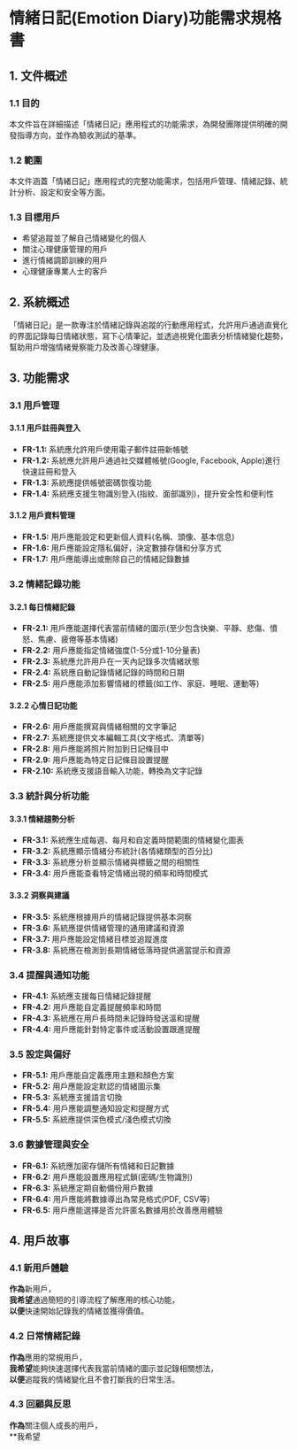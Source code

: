 <h1 id="emotiondiary">情緒日記(Emotion Diary)功能需求規格書</h1>
<h2 id="1">1. 文件概述</h2>
<h3 id="11">1.1 目的</h3>
<p>本文件旨在詳細描述「情緒日記」應用程式的功能需求，為開發團隊提供明確的開發指導方向，並作為驗收測試的基準。</p>
<h3 id="12">1.2 範圍</h3>
<p>本文件涵蓋「情緒日記」應用程式的完整功能需求，包括用戶管理、情緒記錄、統計分析、設定和安全等方面。</p>
<h3 id="13">1.3 目標用戶</h3>
<ul>
<li>希望追蹤並了解自己情緒變化的個人</li>
<li>關注心理健康管理的用戶</li>
<li>進行情緒調節訓練的用戶</li>
<li>心理健康專業人士的客戶</li>
</ul>
<h2 id="2">2. 系統概述</h2>
<p>「情緒日記」是一款專注於情緒記錄與追蹤的行動應用程式，允許用戶通過直覺化的界面記錄每日情緒狀態，寫下心情筆記，並透過視覺化圖表分析情緒變化趨勢，幫助用戶增強情緒覺察能力及改善心理健康。</p>
<h2 id="3">3. 功能需求</h2>
<h3 id="31">3.1 用戶管理</h3>
<h4 id="311">3.1.1 用戶註冊與登入</h4>
<ul>
<li><strong>FR-1.1:</strong> 系統應允許用戶使用電子郵件註冊新帳號</li>
<li><strong>FR-1.2:</strong> 系統應允許用戶通過社交媒體帳號(Google, Facebook, Apple)進行快速註冊和登入</li>
<li><strong>FR-1.3:</strong> 系統應提供帳號密碼恢復功能</li>
<li><strong>FR-1.4:</strong> 系統應支援生物識別登入(指紋、面部識別)，提升安全性和便利性</li>
</ul>
<h4 id="312">3.1.2 用戶資料管理</h4>
<ul>
<li><strong>FR-1.5:</strong> 用戶應能設定和更新個人資料(名稱、頭像、基本信息)</li>
<li><strong>FR-1.6:</strong> 用戶應能設定隱私偏好，決定數據存儲和分享方式</li>
<li><strong>FR-1.7:</strong> 用戶應能導出或刪除自己的情緒記錄數據</li>
</ul>
<h3 id="32">3.2 情緒記錄功能</h3>
<h4 id="321">3.2.1 每日情緒記錄</h4>
<ul>
<li><strong>FR-2.1:</strong> 用戶應能選擇代表當前情緒的圖示(至少包含快樂、平靜、悲傷、憤怒、焦慮、疲倦等基本情緒)</li>
<li><strong>FR-2.2:</strong> 用戶應能指定情緒強度(1-5分或1-10分量表)</li>
<li><strong>FR-2.3:</strong> 系統應允許用戶在一天內記錄多次情緒狀態</li>
<li><strong>FR-2.4:</strong> 系統應自動記錄情緒記錄的時間和日期</li>
<li><strong>FR-2.5:</strong> 用戶應能添加影響情緒的標籤(如工作、家庭、睡眠、運動等)</li>
</ul>
<h4 id="322">3.2.2 心情日記功能</h4>
<ul>
<li><strong>FR-2.6:</strong> 用戶應能撰寫與情緒相關的文字筆記</li>
<li><strong>FR-2.7:</strong> 系統應提供文本編輯工具(文字格式、清單等)</li>
<li><strong>FR-2.8:</strong> 用戶應能將照片附加到日記條目中</li>
<li><strong>FR-2.9:</strong> 用戶應能為特定日記條目設置提醒</li>
<li><strong>FR-2.10:</strong> 系統應支援語音輸入功能，轉換為文字記錄</li>
</ul>
<h3 id="33">3.3 統計與分析功能</h3>
<h4 id="331">3.3.1 情緒趨勢分析</h4>
<ul>
<li><strong>FR-3.1:</strong> 系統應生成每週、每月和自定義時間範圍的情緒變化圖表</li>
<li><strong>FR-3.2:</strong> 系統應顯示情緒分布統計(各情緒類型的百分比)</li>
<li><strong>FR-3.3:</strong> 系統應分析並顯示情緒與標籤之間的相關性</li>
<li><strong>FR-3.4:</strong> 用戶應能查看特定情緒出現的頻率和時間模式</li>
</ul>
<h4 id="332">3.3.2 洞察與建議</h4>
<ul>
<li><strong>FR-3.5:</strong> 系統應根據用戶的情緒記錄提供基本洞察</li>
<li><strong>FR-3.6:</strong> 系統應提供情緒管理的通用建議和資源</li>
<li><strong>FR-3.7:</strong> 用戶應能設定情緒目標並追蹤進度</li>
<li><strong>FR-3.8:</strong> 系統應在檢測到長期情緒低落時提供適當提示和資源</li>
</ul>
<h3 id="34">3.4 提醒與通知功能</h3>
<ul>
<li><strong>FR-4.1:</strong> 系統應支援每日情緒記錄提醒</li>
<li><strong>FR-4.2:</strong> 用戶應能自定義提醒頻率和時間</li>
<li><strong>FR-4.3:</strong> 系統應在用戶長時間未記錄時發送溫和提醒</li>
<li><strong>FR-4.4:</strong> 用戶應能針對特定事件或活動設置跟進提醒</li>
</ul>
<h3 id="35">3.5 設定與偏好</h3>
<ul>
<li><strong>FR-5.1:</strong> 用戶應能自定義應用主題和顏色方案</li>
<li><strong>FR-5.2:</strong> 用戶應能設定默認的情緒圖示集</li>
<li><strong>FR-5.3:</strong> 系統應支援語言切換</li>
<li><strong>FR-5.4:</strong> 用戶應能調整通知設定和提醒方式</li>
<li><strong>FR-5.5:</strong> 系統應提供深色模式/淺色模式切換</li>
</ul>
<h3 id="36">3.6 數據管理與安全</h3>
<ul>
<li><strong>FR-6.1:</strong> 系統應加密存儲所有情緒和日記數據</li>
<li><strong>FR-6.2:</strong> 用戶應能設置應用程式鎖(密碼/生物識別)</li>
<li><strong>FR-6.3:</strong> 系統應定期自動備份用戶數據</li>
<li><strong>FR-6.4:</strong> 用戶應能將數據導出為常見格式(PDF, CSV等)</li>
<li><strong>FR-6.5:</strong> 用戶應能選擇是否允許匿名數據用於改善應用體驗</li>
</ul>
<h2 id="4">4. 用戶故事</h2>
<h3 id="41">4.1 新用戶體驗</h3>
<p><strong>作為</strong>新用戶，<br />
<strong>我希望</strong>通過簡短的引導流程了解應用的核心功能，<br />
<strong>以便</strong>快速開始記錄我的情緒並獲得價值。</p>
<h3 id="42">4.2 日常情緒記錄</h3>
<p><strong>作為</strong>應用的常規用戶，<br />
<strong>我希望</strong>能夠快速選擇代表我當前情緒的圖示並記錄相關想法，<br />
<strong>以便</strong>追蹤我的情緒變化且不會打斷我的日常生活。</p>
<h3 id="43">4.3 回顧與反思</h3>
<p><strong>作為</strong>關注個人成長的用戶，<br />
**我希望</p>